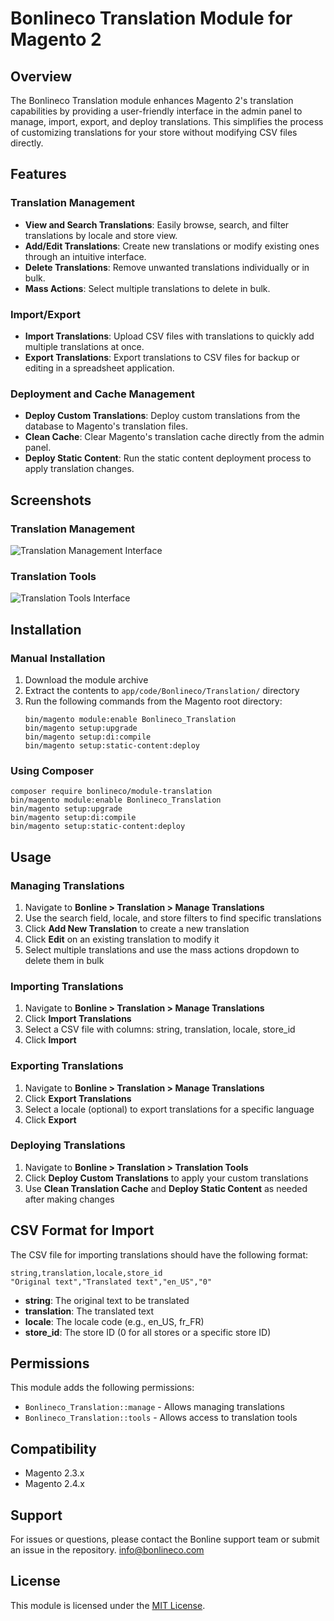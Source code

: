 # Bonlineco Translation Module for Magento 2

## Overview
The Bonlineco Translation module enhances Magento 2's translation capabilities by providing a user-friendly interface in the admin panel to manage, import, export, and deploy translations. This simplifies the process of customizing translations for your store without modifying CSV files directly.

## Features

### Translation Management
- **View and Search Translations**: Easily browse, search, and filter translations by locale and store view.
- **Add/Edit Translations**: Create new translations or modify existing ones through an intuitive interface.
- **Delete Translations**: Remove unwanted translations individually or in bulk.
- **Mass Actions**: Select multiple translations to delete in bulk.

### Import/Export
- **Import Translations**: Upload CSV files with translations to quickly add multiple translations at once.
- **Export Translations**: Export translations to CSV files for backup or editing in a spreadsheet application.

### Deployment and Cache Management
- **Deploy Custom Translations**: Deploy custom translations from the database to Magento's translation files.
- **Clean Cache**: Clear Magento's translation cache directly from the admin panel.
- **Deploy Static Content**: Run the static content deployment process to apply translation changes.

## Screenshots

### Translation Management
![Translation Management Interface](https://bonlineco.com/github/bonlineco-translation/bonlineco-translation-manage-translation.png)

### Translation Tools
![Translation Tools Interface](https://bonlineco.com/github/bonlineco-translation/bonlineco-translation-translation-tools.png)

## Installation

### Manual Installation
1. Download the module archive
2. Extract the contents to `app/code/Bonlineco/Translation/` directory
3. Run the following commands from the Magento root directory:
   ```
   bin/magento module:enable Bonlineco_Translation
   bin/magento setup:upgrade
   bin/magento setup:di:compile
   bin/magento setup:static-content:deploy
   ```

### Using Composer
```
composer require bonlineco/module-translation
bin/magento module:enable Bonlineco_Translation
bin/magento setup:upgrade
bin/magento setup:di:compile
bin/magento setup:static-content:deploy
```

## Usage

### Managing Translations
1. Navigate to **Bonline > Translation > Manage Translations**
2. Use the search field, locale, and store filters to find specific translations
3. Click **Add New Translation** to create a new translation
4. Click **Edit** on an existing translation to modify it
5. Select multiple translations and use the mass actions dropdown to delete them in bulk

### Importing Translations
1. Navigate to **Bonline > Translation > Manage Translations**
2. Click **Import Translations**
3. Select a CSV file with columns: string, translation, locale, store_id
4. Click **Import**

### Exporting Translations
1. Navigate to **Bonline > Translation > Manage Translations**
2. Click **Export Translations**
3. Select a locale (optional) to export translations for a specific language
4. Click **Export**

### Deploying Translations
1. Navigate to **Bonline > Translation > Translation Tools**
2. Click **Deploy Custom Translations** to apply your custom translations
3. Use **Clean Translation Cache** and **Deploy Static Content** as needed after making changes

## CSV Format for Import
The CSV file for importing translations should have the following format:

```
string,translation,locale,store_id
"Original text","Translated text","en_US","0"
```

- **string**: The original text to be translated
- **translation**: The translated text
- **locale**: The locale code (e.g., en_US, fr_FR)
- **store_id**: The store ID (0 for all stores or a specific store ID)

## Permissions
This module adds the following permissions:
- `Bonlineco_Translation::manage` - Allows managing translations
- `Bonlineco_Translation::tools` - Allows access to translation tools

## Compatibility
- Magento 2.3.x
- Magento 2.4.x

## Support
For issues or questions, please contact the Bonline support team or submit an issue in the repository.
info@bonlineco.com

## License
This module is licensed under the [MIT License](https://opensource.org/licenses/MIT).
